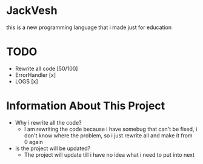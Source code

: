 # JackVesh
this is a new programming language that i made just for education

# TODO
- Rewrite all code [50/100]
- ErrorHandler [x]
- LOGS [x]

# Information About This Project
- Why i rewrite all the code?
  - I am rewriting the code because i have somebug that can't be fixed, i don't know where the problem, so i just rewrite all and make it from 0 again
- Is the project will be updated?
  - The project will update till i have no idea what i need to put into next
